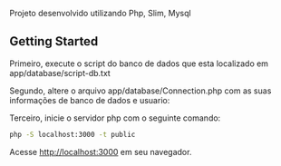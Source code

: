 Projeto desenvolvido utilizando Php, Slim, Mysql

## Getting Started

Primeiro, execute o script do banco de dados que esta localizado em app/database/script-db.txt

Segundo, altere o arquivo app/database/Connection.php com as suas informações de banco de dados e usuario:

Terceiro, inicie o servidor php com o seguinte comando:
```bash 
php -S localhost:3000 -t public
``` 

Acesse [http://localhost:3000](http://localhost:3000) em seu navegador.
